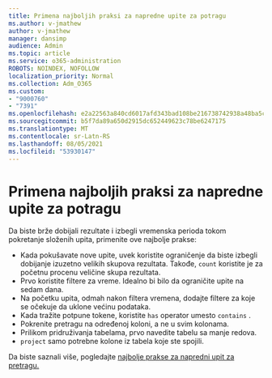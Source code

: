 ```yaml
---
title: Primena najboljih praksi za napredne upite za potragu
ms.author: v-jmathew
author: v-jmathew
manager: dansimp
audience: Admin
ms.topic: article
ms.service: o365-administration
ROBOTS: NOINDEX, NOFOLLOW
localization_priority: Normal
ms.collection: Adm_O365
ms.custom:
- "9000760"
- "7391"
ms.openlocfilehash: e2a22563a840cd6017afd343bad108be216738742938a48ba5ceb1010fd16098
ms.sourcegitcommit: b5f7da89a650d2915dc652449623c78be6247175
ms.translationtype: MT
ms.contentlocale: sr-Latn-RS
ms.lasthandoff: 08/05/2021
ms.locfileid: "53930147"
---
```

# <a name="apply-best-practices-for-advanced-hunting-queries"></a>Primena najboljih praksi za napredne upite za potragu

Da biste brže dobijali rezultate i izbegli vremenska perioda tokom pokretanje složenih upita, primenite ove najbolje prakse:

- Kada pokušavate nove upite, uvek koristite ograničenje da biste izbegli dobijanje izuzetno velikih skupova rezultata. Takođe, `count` koristite je za početnu procenu veličine skupa rezultata.
- Prvo koristite filtere za vreme. Idealno bi bilo da ograničite upite na sedam dana.
- Na početku upita, odmah nakon filtera vremena, dodajte filtere za koje se očekuje da uklone većinu podataka.
- Kada tražite potpune tokene, koristite `has` operator umesto `contains` .
- Pokrenite pretragu na određenoj koloni, a ne u svim kolonama.
- Prilikom pridruživanja tabelama, prvo navedite tabelu sa manje redova.
- `project` samo potrebne kolone iz tabela koje ste spojili.

Da biste saznali više, pogledajte [najbolje prakse za napredni upit za pretragu.](https://go.microsoft.com/fwlink/?linkid=2144812)
